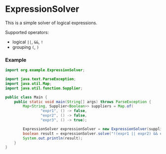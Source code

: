 # ExpressionSolver

This is a simple solver of logical expressions.

Supported operators:
 - logical `||`, `&&`, `!`
 - grouping `(`, `)`

### Example

```java
import org.example.ExpressionSolver;

import java.text.ParseException;
import java.util.Map;
import java.util.function.Supplier;

public class Main {
    public static void main(String[] args) throws ParseException {
        Map<String, Supplier<Boolean>> suppliers = Map.of(
                "expr1", () -> false,
                "expr2", () -> false,
                "expr3", () -> true);

        ExpressionSolver expressionSolver = new ExpressionSolver(suppliers);
        boolean result = expressionSolver.solve("!(expr1 || expr2) && expr3");
        System.out.println(result);
    }
}
```